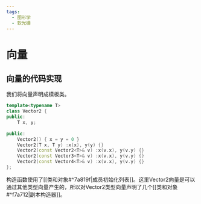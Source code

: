 ```yaml
---
tags:
  - 图形学
  - 软光栅
---
```

# 向量

## 向量的代码实现

我们将向量声明成模板类。
```Cpp
template<typename T>
class Vector2 {
public:
	T x, y;
	
public:
	Vector2() { x = y = 0 }
	Vector2(T x, T y) :x(x), y(y) {}
	Vector2(const Vector2<T>& v) :x(v.x), y(v.y) {}
	Vector2(const Vector3<T>& v) :x(v.x), y(v.y) {}
	Vector2(const Vector4<T>& v) :x(v.x), y(v.y) {}
};
```
构造函数使用了[[类和对象#^7a819f|成员初始化列表]]。这里Vector2向量是可以通过其他类型向量产生的，所以对Vector2类型向量声明了几个[[类和对象#^f7a712|副本构造器]]。